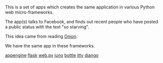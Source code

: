 This is a set of apps which creates the same application in various 
Python web micro-frameworks. 

The app(s) talks to Facebook, and finds out recent people
who have posted a public status with the text "so starving".

This idea came from reading [Onion](http://www.theonion.com/articles/i-am-so-starving-vs-i-am-so-starving,11541/).

We have the same app in these frameworks. 

[appengine](http://code.google.com/appengine/)
[flask](http://flask.pocoo.org/)
[web.py](http://webpy.org/)
[juno](https://github.com/breily/juno)
[bottle](http://bottle.paws.de/docs/dev/index.html)
[itty](http://toastdriven.com/fresh/itty-sinatra-inspired-micro-framework/)
[django](http://djangoproject.com/)
